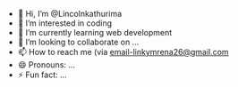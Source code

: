 - 👋 Hi, I’m @Lincolnkathurima
- 👀 I’m interested in coding
- 🌱 I’m currently learning web development 
- 💞️ I’m looking to collaborate on ...
- 📫 How to reach me (via email-linkymrena26@gmail.com
- 😄 Pronouns: ...
- ⚡ Fun fact: ...

<!---
Lincolnkathurima/Lincolnkathurima is a ✨ special ✨ repository because its `README.md` (this file) appears on your GitHub profile.
You can click the Preview link to take a look at your changes.
--->
